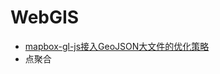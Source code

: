 # WebGIS

- [mapbox-gl-js接入GeoJSON大文件的优化策略](http://jingsam.github.io/2017/10/23/large-geojson-with-mapbox-gl-js.html)
- 点聚合